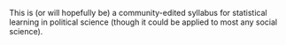 This is (or will hopefully be) a community-edited syllabus for statistical learning in political science (though it could be applied to most any social science).
